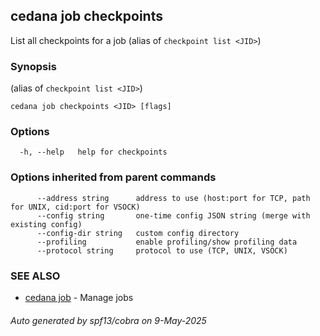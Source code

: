 ## cedana job checkpoints

List all checkpoints for a job (alias of `checkpoint list <JID>`)

### Synopsis

 (alias of `checkpoint list <JID>`)

```
cedana job checkpoints <JID> [flags]
```

### Options

```
  -h, --help   help for checkpoints
```

### Options inherited from parent commands

```
      --address string      address to use (host:port for TCP, path for UNIX, cid:port for VSOCK)
      --config string       one-time config JSON string (merge with existing config)
      --config-dir string   custom config directory
      --profiling           enable profiling/show profiling data
      --protocol string     protocol to use (TCP, UNIX, VSOCK)
```

### SEE ALSO

* [cedana job](cedana_job.md)	 - Manage jobs

###### Auto generated by spf13/cobra on 9-May-2025
